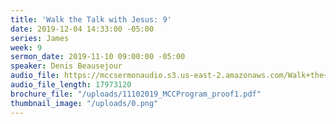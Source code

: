 ```yaml
---
title: 'Walk the Talk with Jesus: 9'
date: 2019-12-04 14:33:00 -05:00
series: James
week: 9
sermon_date: 2019-11-10 09:00:00 -05:00
speaker: Denis Beausejour
audio_file: https://mccsermonaudio.s3.us-east-2.amazonaws.com/Walk+the+Talk+with+Jesus/Walk+the+Talk+with+Jesus+9.lite.mp3
audio_file_length: 17973120
brochure_file: "/uploads/11102019_MCCProgram_proof1.pdf"
thumbnail_image: "/uploads/0.png"
---
```


